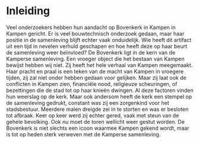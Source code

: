 # Inleiding

Veel onderzoekers hebben hun aandacht op Bovenkerk in Kampen in Kampen gericht. Er is veel bouwtechnisch onderzoek gedaan, maar haar positie in de samenleving blijft echter vaak onduidelijk. Wie heeft dit artifact uit een tijd in nevelen verhuld geschapen en hoe heeft deze op haar beurt de samenleving weer beïnvloed? De Bovenkerk ligt in de kern van de Kamperse samenleving. Een vroeger object die het bestaan van Kampen bewijst hebben wij niet. Zij heeft het hele verhaal van Kampen meegemaakt. Haar pracht en praal is een teken van de macht van Kampen in vroegere tijden, zij zal niet onder hebben gedaan voor gelijken. Maar zij laat ook de conflicten in Kampen zien, financiële nood, religieuze scheuringen, of bezettingen die de stad tot op haar knieën dwingen. Al deze factoren vinden hun weerslag op de kerk. Maar ook andersom heeft de kerk een stempel op de samenleving gedrukt, constant was zij een zorgenkind voor het stadsbestuur. Meerdere malen dreigde zei in te storten en was er besloten tot afbraak. Keer op keer werd zij echter gered, vaak met steun van de gehele bevolking. Ook nu moet de toren wellicht weer gestut worden. De Bovenkerk is niet slechts een icoon waarmee Kampen gekend wordt, maar is tot op heden sterk verweven met de Kamperse samenleving.


